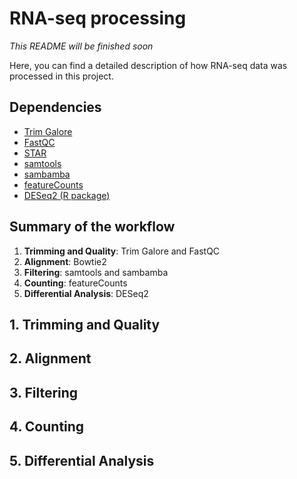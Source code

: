 # RNA-seq processing

*This README will be finished soon* 

Here, you can find a detailed description of how RNA-seq data was processed in this project.

## Dependencies

* [Trim Galore](https://github.com/FelixKrueger/TrimGalore)
* [FastQC](https://www.bioinformatics.babraham.ac.uk/projects/fastqc/)
* [STAR](https://github.com/alexdobin/STAR/tree/master)
* [samtools](http://www.htslib.org/download/)
* [sambamba](https://github.com/biod/sambamba)
* [featureCounts]([https://github.com/macs3-project/MACS](https://rnnh.github.io/bioinfo-notebook/docs/featureCounts.html))
* [DESeq2 (R package)](https://bioconductor.org/packages/release/bioc/html/DESeq2.html)


## Summary of the workflow

1. **Trimming and Quality**: Trim Galore and FastQC
2. **Alignment**: Bowtie2
3. **Filtering**: samtools and sambamba
5. **Counting**: featureCounts
6. **Differential Analysis**: DESeq2


## 1. Trimming and Quality

## 2. Alignment

## 3. Filtering

## 4. Counting

## 5. Differential Analysis



